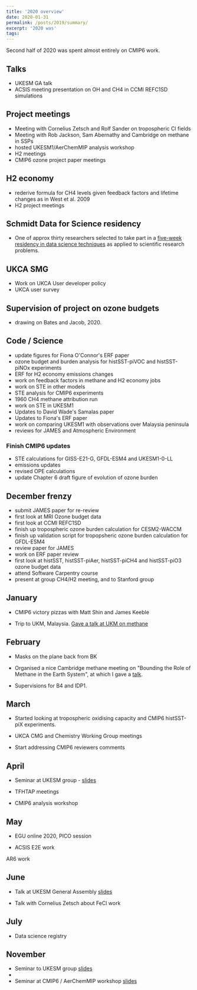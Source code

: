 ```yaml
---
title: '2020 overview'
date: 2020-01-31
permalink: /posts/2019/summary/
excerpt: '2020 was'
tags:
---
```


Second half of 2020 was spent almost entirely on CMIP6 work.

## Talks
- UKESM GA talk
- ACSIS meeting presentation on OH and CH4 in CCMI REFC1SD simulations

## Project meetings
- Meeting with Cornelius Zetsch and Rolf Sander on tropospheric Cl fields
- Meeting with Rob Jackson, Sam Abernathy and Cambridge on methane in SSPs
- hosted UKESM1/AerChemMIP analysis workshop
- H2 meetings
- CMIP6 ozone project paper meetings


## H2 economy
- rederive formula for CH4 levels given feedback factors and lifetime changes as in West et al. 2009
- H2 project meetings


## Schmidt Data for Science residency
- One of approx thirty researchers selected to take part in a [five-week residency in data science techniques](https://www.cst.cam.ac.uk/news/schmidt-data-science-residency-programme) as applied to scientific research problems.  

## UKCA SMG
- Work on UKCA User developer policy
- UKCA user survey

## Supervision of project on ozone budgets
- drawing on Bates and Jacob, 2020.

## Code / Science
- update figures for Fiona O'Connor's ERF paper
- ozone budget and burden analysis for histSST-piVOC and histSST-piNOx experiments
- ERF for H2 economy emissions changes
- work on feedback factors in methane and H2 economy jobs
- work on STE in other models
- STE analysis for CMIP6 experiments
- 1960 CH4 methane attribution run
- work on STE in UKESM1
- Updates to David Wade's Samalas paper
- Updates to Fiona's ERF paper
- work on comparing UKESM1 with observations over Malaysia peninsula
- reviews for JAMES and Atmospheric Environment

### Finish CMIP6 updates
- STE calculations for GISS-E21-G, GFDL-ESM4 and UKESM1-0-LL
- emissions updates
- revised OPE calculations
- update Chapter 6 draft figure of evolution of ozone burden

## December frenzy
- submit JAMES paper for re-review
- first look at MRI Ozone budget data
- first look at CCMI REFC1SD 
- finish up tropospheric ozone burden calculation for CESM2-WACCM
- finish up validation script for tropopsheric ozone burden calculation for GFDL-ESM4 
- review paper for JAMES
- work on ERF paper review
- first look at histSST, histSST-piAer, histSST-piCH4 and histSST-piO3 ozone budget data
- attend Software Carpentry course
- present at group CH4/H2 meeting, and to Stanford group

## January

- CMIP6 victory pizzas with Matt Shin and James Keeble

- Trip to UKM, Malaysia.   [Gave a talk at UKM on methane](/talks/2020-02-11)

## February
- Masks on the plane back from BK
  
- Organised a nice Cambridge methane meeting on "Bounding the Role of Methane in the Earth System", at which I gave a [talk](/talks/2020-02-11).
  
- Supervisions for B4 and IDP1.

## March 

- Started looking at tropospheric oxidising capacity and CMIP6 histSST-piX experiments.

- UKCA CMG and Chemistry Working Group meetings

- Start addressing CMIP6 reviewers comments

## April

- Seminar at UKESM group - [slides](/talks/2020-11-04)

- TFHTAP meetings

- CMIP6 analysis workshop

## May 

- EGU online 2020, PICO session

- ACSIS E2E work

AR6 work

## June

- Talk at UKESM General Assembly [slides](/talks/2020-06-17)

- Talk with Cornelius Zetsch about FeCl work

## July

- Data science registry

## November 

- Seminar to UKESM group [slides](/talks/2020-11-04)
- 
- Seminar at CMIP6 / AerChemMIP workshop [slides](/talks/2020-11-09)

